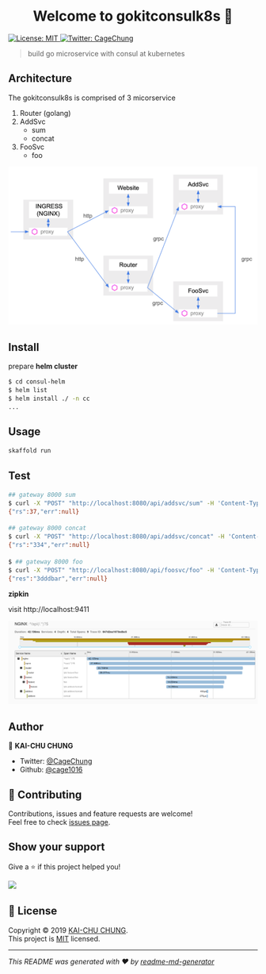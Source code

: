 <h1 align="center">Welcome to gokitconsulk8s 👋</h1>
<p>
  <a href="https://github.com/cage1016/gokitconsulk8s/blob/master/LICENSE">
    <img alt="License: MIT" src="https://img.shields.io/badge/License-MIT-yellow.svg" target="_blank" />
  </a>
  <a href="https://twitter.com/CageChung">
    <img alt="Twitter: CageChung" src="https://img.shields.io/twitter/follow/CageChung.svg?style=social" target="_blank" />
  </a>
</p>

> build go microservice with consul at kubernetes

## Architecture

The gokitconsulk8s is comprised of 3 micorservice

1. Router (golang)
1. AddSvc
    - sum
    - concat
1. FooSvc
    - foo

![](./infa.png)

## Install

prepare __helm cluster__

```sh
$ cd consul-helm
$ helm list
$ helm install ./ -n cc
...
```

## Usage

```sh
skaffold run
```

## Test

```bash
## gateway 8000 sum
$ curl -X "POST" "http://localhost:8080/api/addsvc/sum" -H 'Content-Type: application/json; charset=utf-8' -d $'{ "a": 3, "b": 34}'
{"rs":37,"err":null}

## gateway 8000 concat
$ curl -X "POST" "http://localhost:8080/api/addsvc/concat" -H 'Content-Type: application/json; charset=utf-8' -d $'{ "a": "3", "b": "34"}'
{"rs":"334","err":null}

$ ## gateway 8000 foo
$ curl -X "POST" "http://localhost:8080/api/foosvc/foo" -H 'Content-Type: application/json; charset=utf-8' -d $'{"s": "3ddd"}'
{"res":"3dddbar","err":null}

```

__zipkin__

visit http://localhost:9411

![](docs/screenshot-zipkin.png)

## Author

👤 **KAI-CHU CHUNG**

* Twitter: [@CageChung](https://twitter.com/CageChung)
* Github: [@cage1016](https://github.com/cage1016)

## 🤝 Contributing

Contributions, issues and feature requests are welcome!<br />Feel free to check [issues page](https://github.com/cage1016/gokitconsulk8s/issues).

## Show your support

Give a ⭐️ if this project helped you!

<a href="https://www.patreon.com/Cage">
  <img src="https://c5.patreon.com/external/logo/become_a_patron_button@2x.png" width="160">
</a>

## 📝 License

Copyright © 2019 [KAI-CHU CHUNG](https://github.com/cage1016).<br />
This project is [MIT](https://github.com/cage1016/gokitconsulk8s/blob/master/LICENSE) licensed.

***
_This README was generated with ❤️ by [readme-md-generator](https://github.com/kefranabg/readme-md-generator)_